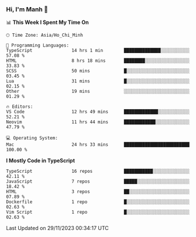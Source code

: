 ### Hi, I'm Manh 👋

<!--START_SECTION:waka-->
📊 **This Week I Spent My Time On** 

```text
🕑︎ Time Zone: Asia/Ho_Chi_Minh

💬 Programming Languages: 
TypeScript               14 hrs 1 min        ██████████████░░░░░░░░░░░   57.08 % 
HTML                     8 hrs 18 mins       ████████░░░░░░░░░░░░░░░░░   33.83 % 
SCSS                     50 mins             █░░░░░░░░░░░░░░░░░░░░░░░░   03.45 % 
Lua                      31 mins             █░░░░░░░░░░░░░░░░░░░░░░░░   02.15 % 
Other                    19 mins             ░░░░░░░░░░░░░░░░░░░░░░░░░   01.29 % 

🔥 Editors: 
VS Code                  12 hrs 49 mins      █████████████░░░░░░░░░░░░   52.21 % 
Neovim                   11 hrs 44 mins      ████████████░░░░░░░░░░░░░   47.79 % 

💻 Operating System: 
Mac                      24 hrs 33 mins      █████████████████████████   100.00 % 
```

**I Mostly Code in TypeScript** 

```text
TypeScript               16 repos            ███████████░░░░░░░░░░░░░░   42.11 % 
JavaScript               7 repos             █████░░░░░░░░░░░░░░░░░░░░   18.42 % 
HTML                     3 repos             ██░░░░░░░░░░░░░░░░░░░░░░░   07.89 % 
Dockerfile               1 repo              █░░░░░░░░░░░░░░░░░░░░░░░░   02.63 % 
Vim Script               1 repo              █░░░░░░░░░░░░░░░░░░░░░░░░   02.63 % 
```




 Last Updated on 29/11/2023 00:34:17 UTC
<!--END_SECTION:waka-->
